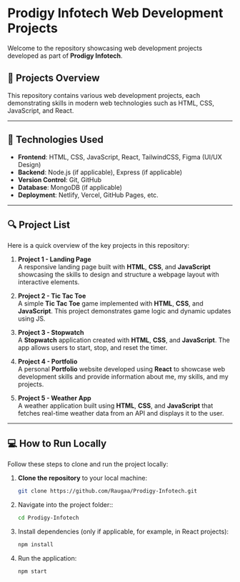 # Prodigy Infotech Web Development Projects

Welcome to the repository showcasing web development projects developed as part of **Prodigy Infotech**.

## 📂 Projects Overview

This repository contains various web development projects, each demonstrating skills in modern web technologies such as HTML, CSS, JavaScript, and React.

---

## 🚀 Technologies Used

- **Frontend**: HTML, CSS, JavaScript, React, TailwindCSS, Figma (UI/UX Design)
- **Backend**: Node.js (if applicable), Express (if applicable)
- **Version Control**: Git, GitHub
- **Database**: MongoDB (if applicable)
- **Deployment**: Netlify, Vercel, GitHub Pages, etc.

---

## 🔍 Project List

Here is a quick overview of the key projects in this repository:

1. **Project 1 - Landing Page**  
   A responsive landing page built with **HTML**, **CSS**, and **JavaScript** showcasing the skills to design and structure a webpage layout with interactive elements.
   
2. **Project 2 - Tic Tac Toe**  
   A simple **Tic Tac Toe** game implemented with **HTML**, **CSS**, and **JavaScript**. This project demonstrates game logic and dynamic updates using JS.

3. **Project 3 - Stopwatch**  
   A **Stopwatch** application created with **HTML**, **CSS**, and **JavaScript**. The app allows users to start, stop, and reset the timer.

4. **Project 4 - Portfolio**  
   A personal **Portfolio** website developed using **React** to showcase web development skills and provide information about me, my skills, and my projects.

5. **Project 5 - Weather App**  
   A weather application built using **HTML**, **CSS**, and **JavaScript** that fetches real-time weather data from an API and displays it to the user.

---

## 💻 How to Run Locally

Follow these steps to clone and run the project locally:

1. **Clone the repository** to your local machine:
   ```bash
   git clone https://github.com/Raugaa/Prodigy-Infotech.git
   
2. Navigate into the project folder::
   ```bash
   cd Prodigy-Infotech
3. Install dependencies (only if applicable, for example, in React projects):
   ```bash
   npm install
4. Run the application:
   ```bash
   npm start

